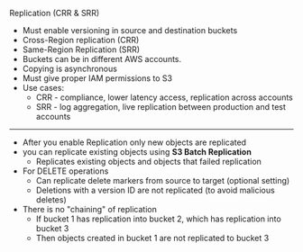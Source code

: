 Replication (CRR & SRR)

- Must enable versioning in source and destination buckets
- Cross-Region replication (CRR)
- Same-Region Replication (SRR)
- Buckets can be in different AWS accounts.
- Copying is asynchronous
- Must give proper IAM permissions to S3
- Use cases:
	- CRR - compliance, lower latency access, replication across accounts
	- SRR - log aggregation, live replication between production and test accounts
---
- After you enable Replication only new objects are replicated
- you can replicate existing objects using **S3 Batch Replication**
	- Replicates existing objects and objects that failed replication
- For DELETE operations
	- Can replicate delete markers from source to target (optional setting)
	- Deletions with a version ID are not replicated (to avoid malicious deletes)
- There is no "chaining" of replication
	- If bucket 1 has replication into bucket 2, which has replication into bucket 3
	- Then objects created in bucket 1 are not replicated to bucket 3

